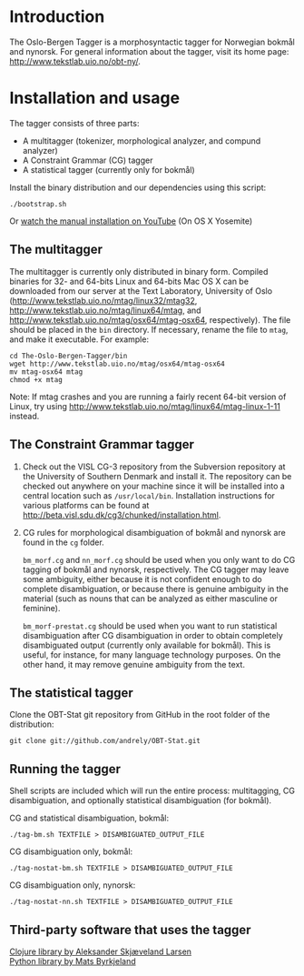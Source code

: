 Introduction
============

The Oslo-Bergen Tagger is a morphosyntactic tagger for Norwegian bokm&aring;l and nynorsk.
For general information about the tagger, visit its home page: <http://www.tekstlab.uio.no/obt-ny/>.

Installation and usage
======================
The tagger consists of three parts:

* A multitagger (tokenizer, morphological analyzer, and compund analyzer)
* A Constraint Grammar (CG) tagger
* A statistical tagger (currently only for bokm&aring;l)

Install the binary distribution and our dependencies using this script:

    ./bootstrap.sh

Or [watch the manual installation on YouTube](https://www.youtube.com/watch?v=grqaAAcAHhM&feature=youtu.be) (On OS X Yosemite)

The multitagger
---------------

The multitagger is currently only distributed in binary form. Compiled binaries for
32- and 64-bits Linux and 64-bits Mac OS X can be downloaded
from our server at the Text Laboratory, University of
Oslo (<http://www.tekstlab.uio.no/mtag/linux32/mtag32>,
<http://www.tekstlab.uio.no/mtag/linux64/mtag>, and
<http://www.tekstlab.uio.no/mtag/osx64/mtag-osx64>, respectively). The
file should be placed in the `bin` directory. If necessary, rename the file to `mtag`, 
and make it executable. For example:

	cd The-Oslo-Bergen-Tagger/bin
	wget http://www.tekstlab.uio.no/mtag/osx64/mtag-osx64
	mv mtag-osx64 mtag
	chmod +x mtag
	
Note: If mtag crashes and you are running a fairly recent 64-bit version of Linux, try using <http://www.tekstlab.uio.no/mtag/linux64/mtag-linux-1-11> instead.


The Constraint Grammar tagger
-----------------------------

1. Check out the VISL CG-3 repository from the Subversion repository at 
the University of Southern Denmark and install it. The repository can be
checked out anywhere on your machine since it will be installed into a central
location such as `/usr/local/bin`. Installation instructions for various 
platforms can be found at <http://beta.visl.sdu.dk/cg3/chunked/installation.html>.

2. CG rules for morphological disambiguation of bokm&aring;l and nynorsk are found in the `cg` folder.

	`bm_morf.cg` and `nn_morf.cg` should be used when you only want to do CG tagging of bokm&aring;l and nynorsk, respectively. 
The CG tagger may leave some ambiguity, either because it is not confident enough to do complete
disambiguation, or because there is genuine ambiguity in the material (such as nouns that can be analyzed as either
masculine or feminine).

	`bm_morf-prestat.cg` should be used when you want to run statistical disambiguation after CG disambiguation in order
to obtain completely disambiguated output (currently only available for bokm&aring;l). This is useful, for instance, 
for many language technology purposes. On the other hand, it may remove genuine ambiguity from the text.


The statistical tagger
----------------------

Clone the OBT-Stat git repository from GitHub in the root folder of the distribution:

    git clone git://github.com/andrely/OBT-Stat.git


Running the tagger
------------------

Shell scripts are included which will run the entire process: multitagging,
CG disambiguation, and optionally statistical disambiguation (for bokm&aring;l).

CG and statistical disambiguation, bokm&aring;l:

	./tag-bm.sh TEXTFILE > DISAMBIGUATED_OUTPUT_FILE

CG disambiguation only, bokm&aring;l:

	./tag-nostat-bm.sh TEXTFILE > DISAMBIGUATED_OUTPUT_FILE

CG disambiguation only, nynorsk:

	./tag-nostat-nn.sh TEXTFILE > DISAMBIGUATED_OUTPUT_FILE



Third-party software that uses the tagger
-----------------------------------------

[Clojure library by Aleksander Skj&aelig;veland Larsen](https://github.com/ogrim/clj-obt)  
[Python library by Mats Byrkjeland](https://github.com/draperunner/obt)

